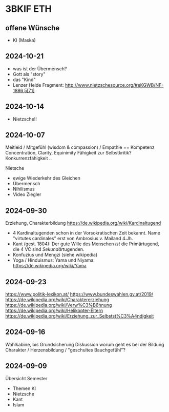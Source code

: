 # 3BKIF ETH

## offene Wünsche

- KI (Maska)

## 2024-10-21

- was ist der Übermensch?
- Gott als "story"
- das "Kind"
- Lenzer Heide Fragment: <http://www.nietzschesource.org/#eKGWB/NF-1886,5[71]>

## 2024-10-14

- Nietzsche!!

## 2024-10-07

Meitleid / Mitgefühl (wisdom & compassion) / Empathie == Kompetenz
Concentration, Clarity, Equinimity
Fähigkeit zur Selbstkritik?
Konkurrenzfähigkeit ..

Nietsche

- ewige Wiederkehr des Gleichen
- Übermensch
- Nihilismus
- Video Ziegler

## 2024-09-30

Erziehung, Charakterbildung <https://de.wikipedia.org/wiki/Kardinaltugend>

- 4 Kardinaltugenden schon in der Vorsokratischen Zeit bekannt. Name "virtutes cardinales" erst von Ambrosius v. Mailand  4.Jh.
- Kant (gest. 1804): Der gute Wille des Menschen *ist* die Primärtugend, die 4 VC sind *Sekundär*tugenden.
- Konfuzius und Mengzi (siehe wikipedia)
- Yoga / Hinduismus: Yama und Niyama: <https://de.wikipedia.org/wiki/Yama>

## 2024-09-23

<https://www.politik-lexikon.at/>
<https://www.bundeswahlen.gv.at/2019/>
<https://de.wikipedia.org/wiki/Charaktererziehung>
<https://de.wikipedia.org/wiki/Verw%C3%B6hnung>
<https://de.wikipedia.org/wiki/Helikopter-Eltern>
<https://de.wikipedia.org/wiki/Erziehung_zur_Selbstst%C3%A4ndigkeit>

## 2024-09-16

Wahlkabine, bis Grundsicherung
Diskussion worum geht es bei der Bildung
Charakter / Herzensbildung / "geschultes Bauchgefühl"?

## 2024-09-09

Übersicht Semester

- Themen KI
- Nietzsche
- Kant
- Islam
